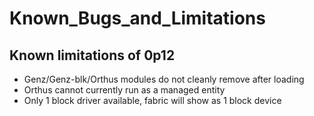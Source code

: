 # Known_Bugs_and_Limitations



## Known limitations of 0p12
- Genz/Genz-blk/Orthus modules do not cleanly remove after loading
- Orthus cannot currently run as a managed entity
- Only 1 block driver available, fabric will show as 1 block device


[linux-genz]: https://github.com/linux-genz/linux  
[udk/orthus]: https://github.com/linux-genz/linux/udk/orthus 
[Additional_Information]: https://github.com/linux-genz/udk/blob/master/Additional_Information.md  
[README]: https://github.com/linux-genz/udk/blob/master/README.md  
[Release_Notes]: https://github.com/linux-genz/udk/blob/master/Release_Notes.md 

